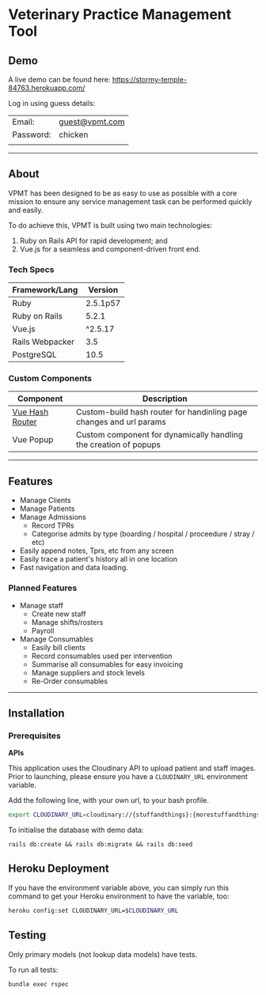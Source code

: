 # Veterinary Practice Management Tool

## Demo
A live demo can be found here: https://stormy-temple-84763.herokuapp.com/

Log in using guess details:

|      |      |
|----------|----------|
| Email: | guest@vpmt.com |
| Password: | chicken |
|           |         |

-----

## About
VPMT has been designed to be as easy to use as possible with a core mission to ensure any service management task can be performed quickly and easily.

To do achieve this, VPMT is built using two main technologies:
1. Ruby on Rails API for rapid development; and
2. Vue.js for a seamless and component-driven front end.

### Tech Specs
| Framework/Lang | Version |
|----------------|---------|
| Ruby           | 2.5.1p57 |
| Ruby on Rails  | 5.2.1   |
| Vue.js         | ^2.5.17 |
| Rails Webpacker | 3.5 |
| PostgreSQL | 10.5


### Custom Components
| Component | Description |
| --------- | -----------
| [Vue Hash Router](https://github.com/zailleh/vue-hash-router) | Custom-build hash router for handinling page changes and url params
| Vue Popup | Custom component for dynamically handling the creation of popups

----
## Features
* Manage Clients
* Manage Patients
* Manage Admissions
  * Record TPRs
  * Categorise admits by type (boarding / hospital / proceedure / stray / etc)
* Easily append notes, Tprs, etc from any screen
* Easily trace a patient's history all in one location
* Fast navigation and data loading.

### Planned Features
* Manage staff
  * Create new staff
  * Manage shifts/rosters
  * Payroll
* Manage Consumables
  * Easily bill clients
  * Record consumables used per intervention
  * Summarise all consumables for easy invoicing
  * Manage suppliers and stock levels
  * Re-Order consumables
---
## Installation
### Prerequisites

**APIs**

This application uses the Cloudinary API to upload patient and staff images.
Prior to launching, please ensure you have a `CLOUDINARY_URL` environment variable.

Add the following line, with your own url, to your bash profile.
``` sh
export CLOUDINARY_URL=cloudinary://{stuffandthings}:{morestuffandthings}@{cloudinary}
```

To initialise the database with demo data:
```
rails db:create && rails db:migrate && rails db:seed
```
## Heroku Deployment
If you have the environment variable above, you can simply run this command to get your Heroku environment to have the variable, too:
``` sh
heroku config:set CLOUDINARY_URL=$CLOUDINARY_URL
```


## Testing
Only primary models (not lookup data models) have tests.

To run all tests:
```
bundle exec rspec
```
